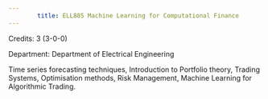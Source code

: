 ```yaml
---
        title: ELL885 Machine Learning for Computational Finance
---
```

Credits: 3 (3-0-0)

Department: Department of Electrical Engineering

Time series forecasting techniques, Introduction to Portfolio theory, Trading Systems, Optimisation methods, Risk Management, Machine Learning for Algorithmic Trading.